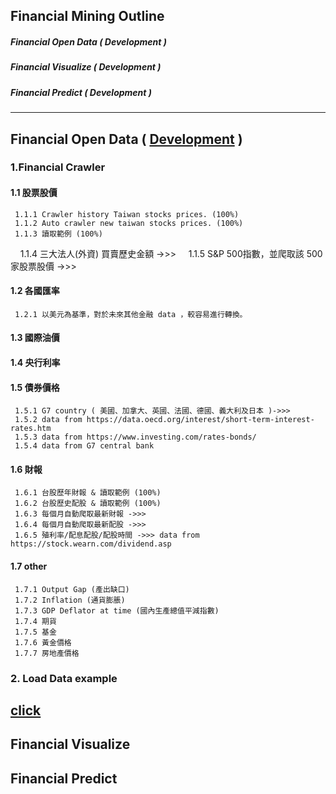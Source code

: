 ## Financial Mining Outline 
##### Financial Open Data ( Development )
##### Financial Visualize ( Development )
##### Financial Predict ( Development )

-------------------------------------------------------------------------------------------------

## Financial Open Data ( [Development](https://github.com/f496328mm/FinancialMining/tree/master/FinancialOpenData)  )

### 1.Financial Crawler
#### 1.1 股票股價
     1.1.1 Crawler history Taiwan stocks prices. (100%)
     1.1.2 Auto crawler new taiwan stocks prices. (100%)
     1.1.3 讀取範例 (100%)
     1.1.4 三大法人(外資) 買賣歷史金額 ->>>
     1.1.5 S&P 500指數，並爬取該 500 家股票股價 ->>>
#### 1.2 各國匯率 
     1.2.1 以美元為基準，對於未來其他金融 data ，較容易進行轉換。
#### 1.3 國際油價
#### 1.4 央行利率
#### 1.5 債券價格
     1.5.1 G7 country ( 美國、加拿大、英國、法國、德國、義大利及日本 )->>>
     1.5.2 data from https://data.oecd.org/interest/short-term-interest-rates.htm
     1.5.3 data from https://www.investing.com/rates-bonds/
     1.5.4 data from G7 central bank
     
#### 1.6 財報
     1.6.1 台股歷年財報 & 讀取範例 (100%) 
     1.6.2 台股歷史配股 & 讀取範例 (100%)
     1.6.3 每個月自動爬取最新財報 ->>>
     1.6.4 每個月自動爬取最新配股 ->>>
     1.6.5 殖利率/配息配股/配股時間 ->>> data from https://stock.wearn.com/dividend.asp
#### 1.7 other 
     1.7.1 Output Gap (產出缺口)
     1.7.2 Inflation (通貨膨脹)
     1.7.3 GDP Deflator at time (國內生產總值平減指數)
     1.7.4 期貨
     1.7.5 基金
     1.7.6 黃金價格
     1.7.7 房地產價格

### 2. Load Data example
[click](https://github.com/f496328mm/FinancialMining/tree/master/FinancialOpenData)
-------------------------------------------------------------------------------------------------

## Financial Visualize
## Financial Predict






